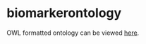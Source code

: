 # biomarkerontology

OWL formatted ontology can be viewed [here](https://proteininformationresource.org/staff/nataled/OBCI/obci.owl).
